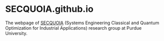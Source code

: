 # SECQUOIA.github.io

The webpage of [SECQUOIA](https://SECQUOIA.github.io/) (Systems Engineering Classical and Quantum Optimization for Industrial Applications) research group at Purdue University.

